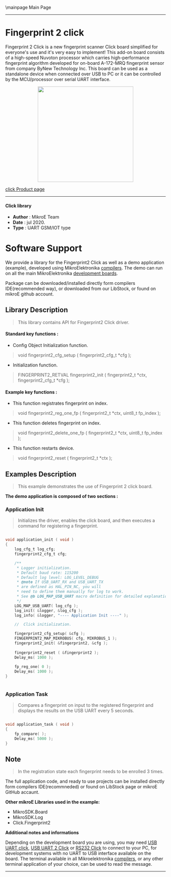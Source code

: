 \mainpage Main Page
 
---
# Fingerprint 2 click

Fingerprint 2 Click is a new fingerprint scanner Click board simplified for everyone's use and it's very easy to implement! This add-on board consists of a high-speed Nuvoton processor which carries high-performance fingerprint algorithm developed for on-board A-172-MRQ fingerprint sensor from company ByNew Technology Inc. This board can be used as a standalone device when connected over USB to PC or it can be controlled by the MCU/processor over serial UART interface. 

<p align="center">
  <img src="https://download.mikroe.com/images/click_for_ide/fingerprint2_click.png" height=300px>
</p>

[click Product page](https://www.mikroe.com/fingerprint-2-click)

---


#### Click library 

- **Author**        : MikroE Team
- **Date**          : jul 2020.
- **Type**          : UART GSM/IOT type


# Software Support

We provide a library for the Fingerprint2 Click 
as well as a demo application (example), developed using MikroElektronika 
[compilers](https://shop.mikroe.com/compilers). 
The demo can run on all the main MikroElektronika [development boards](https://shop.mikroe.com/development-boards).

Package can be downloaded/installed directly form compilers IDE(recommended way), or downloaded from our LibStock, or found on mikroE github account. 

## Library Description

> This library contains API for Fingerprint2 Click driver.

#### Standard key functions :

- Config Object Initialization function.
> void fingerprint2_cfg_setup ( fingerprint2_cfg_t *cfg ); 
 
- Initialization function.
> FINGERPRINT2_RETVAL fingerprint2_init ( fingerprint2_t *ctx, fingerprint2_cfg_t *cfg );


#### Example key functions :

- This function registrates fingerprint on index.
> void fingerprint2_reg_one_fp ( fingerprint2_t *ctx, uint8_t fp_index );
 
- This function deletes fingerprint on index.
> void fingerprint2_delete_one_fp ( fingerprint2_t *ctx, uint8_t fp_index );

- This function restarts device.
> void fingerprint2_reset ( fingerprint2_t *ctx );


## Examples Description

> This example demonstrates the use of Fingerprint 2 click board.

**The demo application is composed of two sections :**

### Application Init 

> Initializes the driver, enables the click board, and then executes a command for registering a fingerprint.

```c

void application_init ( void )
{
    log_cfg_t log_cfg;
    fingerprint2_cfg_t cfg;

    /** 
     * Logger initialization.
     * Default baud rate: 115200
     * Default log level: LOG_LEVEL_DEBUG
     * @note If USB_UART_RX and USB_UART_TX 
     * are defined as HAL_PIN_NC, you will 
     * need to define them manually for log to work. 
     * See @b LOG_MAP_USB_UART macro definition for detailed explanation.
     */
    LOG_MAP_USB_UART( log_cfg );
    log_init( &logger, &log_cfg );
    log_info( &logger, "---- Application Init ----" );

    //  Click initialization.

    fingerprint2_cfg_setup( &cfg );
    FINGERPRINT2_MAP_MIKROBUS( cfg, MIKROBUS_1 );
    fingerprint2_init( &fingerprint2, &cfg );
    
    fingerprint2_reset ( &fingerprint2 );
    Delay_ms( 1000 );
    
    fp_reg_one( 0 );
    Delay_ms( 1000 );
}
  
```

### Application Task

> Compares a fingerprint on input to the registered fingerprint and displays the results on the USB UART every 5 seconds.

```c

void application_task ( void )
{    
    fp_compare( );
    Delay_ms( 5000 );
} 

```

## Note
> In the registration state each fingerprint needs to be enrolled 3 times.

The full application code, and ready to use projects can be  installed directly form compilers IDE(recommneded) or found on LibStock page or mikroE GitHub accaunt.

**Other mikroE Libraries used in the example:** 

- MikroSDK.Board
- MikroSDK.Log
- Click.Fingerprint2

**Additional notes and informations**

Depending on the development board you are using, you may need 
[USB UART click](https://shop.mikroe.com/usb-uart-click), 
[USB UART 2 Click](https://shop.mikroe.com/usb-uart-2-click) or 
[RS232 Click](https://shop.mikroe.com/rs232-click) to connect to your PC, for 
development systems with no UART to USB interface available on the board. The 
terminal available in all Mikroelektronika 
[compilers](https://shop.mikroe.com/compilers), or any other terminal application 
of your choice, can be used to read the message.



---
